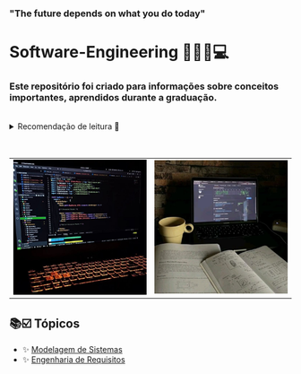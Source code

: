 ### "The future depends on what you do today"
# Software-Engineering 👩🏾‍💻💻

### Este repositório foi criado para informações sobre conceitos importantes, aprendidos durante a graduação.

<br/>


<details>
  <summary> Recomendação de leitura 📖 </summary>

  - 'Entendendo Algoritmos' por  Aditya Y. Bhargava
  - 
</details>

<br/>
<br/>

<div align="center">
  <table>
    <tr>
      <td><img src="./midia/cb67f761e7e894becb011aa3fc62ef73.jpg"></td>
      <td><img src="./midia/f7a8f5513e02ff17d5153b0a2834a1fe.jpg"></td>
    </tr>
  </table>
</div>



## 📚☑️ Tópicos  

- ✨ [Modelagem de Sistemas](modelagem.md)
- ✨ [Engenharia de Requisitos](requisitos.md)



